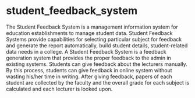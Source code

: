 # student_feedback_system
The Student Feedback System is a management information system for education establishments to manage student data. Student Feedback Systems provide capabilities for  selecting particular subject for feedback and generate the report automatically, build student  details, student-related data needs in a college. A Student Feedback System is a feedback  generation system that provides the proper feedback to the admin in existing systems.  Students can give feedback about the lecturers manually. By this process, students can give  feedback in online system without wasting his/her time in writing. After giving feedback, papers of each student are collected by the faculty and the overall grade for each subject is  calculated and each lecturer is looked upon.
